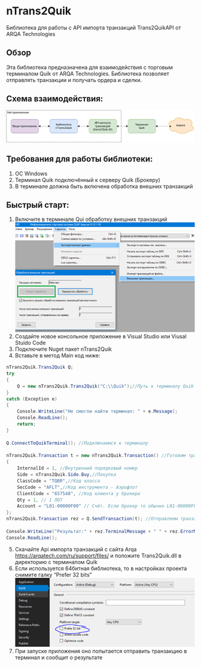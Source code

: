 # nTrans2Quik
Библиотека для работы с API импорта транзакций Trans2QuikAPI от ARQA Technologies
## Обзор
Эта библиотека предназначена для взаимодействия с торговым терминалом Quik от ARQA Technologies. Библиотека позволяет отправлять транзакции и получать ордера и сделки.
## Схема взаимодействия:

![Integration-Schema](https://raw.githubusercontent.com/korxal/nTrans2Quik/main/Docs/Schema.png "Схема взаимодействия")

## Требования для работы библиотеки:
1. ОС Windows
2. Терминал Quik подключённый к серверу Quik (Брокеру)
3. В терминале должна быть включена обработка внешних транзакций

## Быстрый старт:

1.	Включите в терминале Qui обработку внешних транзакций
![External-Transactions](https://raw.githubusercontent.com/korxal/nTrans2Quik/main/Docs/ExternalTrans.png "Внешние транзакции")
2.	Создайте новое консольное приложение в Visual Studio или Viusal Stuido Code
3.	Подключите Nuget пакет nTrans2Quik
4.	Вставьте в метод Main код ниже:

````c#
nTrans2Quik.Trans2Quik Q;
try
{
    Q = new nTrans2Quik.Trans2Quik("C:\\Quik");//Путь к терминалу Quik
}
catch (Exception e)
{
    Console.WriteLine("Не смогли найти терминал: " + e.Message);
    Console.ReadLine();
    return;
}

Q.ConnectToQuikTerminal(); //Подключаемся к терминалу

nTrans2Quik.Transaction t = new nTrans2Quik.Transaction() //Готовим транзакцию
{
    InternalId = 1, //Внутренний порядковый номер
    Side = nTrans2Quik.Side.Buy,//Покупка
    ClassCode = "TQBR",//Код класса
    SecCode = "AFLT",//Код инструмента - Аэрофлот
    ClientCode = "657548", //Код клиента у брокера
    Qty = 1, // 1 ЛОТ
    Account = "L01-00000F00" // Счёт. Если брокер то обычно L01-00000F00
};
nTrans2Quik.Transaction rez = Q.SendTransaction(t); //Отправляем транзакцию

Console.WriteLine("Результат:" + rez.TerminalMessage + " " + rez.ErrorMessage);
Console.ReadLine();
````

5.	Скачайте Api импорта транзакций с сайта Arqa https://arqatech.com/ru/support/files/ и положите Trans2Quik.dll в директорию с терминалом Quik
6.	Если используется 64битная библиотека, то в настройках проекта снимите галку “Prefer 32 bits” 
![Bitness](https://raw.githubusercontent.com/korxal/nTrans2Quik/main/Docs/32Bits.png "32 бит")
7.	При запуске приложения оно попытается отправить транзакцию в терминал и сообщит о результате
